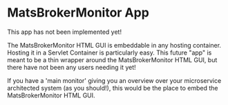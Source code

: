 # MatsBrokerMonitor App

This app has not been implemented yet!

The MatsBrokerMonitor HTML GUI is embeddable in any hosting container. Hosting it in a Servlet Container is
particularly easy. This future "app" is meant to be a thin wrapper around the MatsBrokerMonitor HTML GUI, but
there have not been any users needing it yet!

If you have a 'main monitor' giving you an overview over your microservice architected system (as you should!), this
would be the place to embed the MatsBrokerMonitor HTML GUI.
